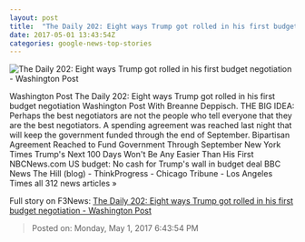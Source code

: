 ```yaml
---
layout: post
title:  "The Daily 202: Eight ways Trump got rolled in his first budget negotiation - Washington Post"
date: 2017-05-01 13:43:54Z
categories: google-news-top-stories
---
```


![The Daily 202: Eight ways Trump got rolled in his first budget negotiation - Washington Post](https://images.washingtonpost.com/?url=https://palomaimages.washingtonpost.com/pr2/b858ffffd77a6aa5e61298775287620f-4056-2704-Trump_6903597c53.jpg&w=1484&op=resize&opt=1&filter=antialias)

Washington Post The Daily 202: Eight ways Trump got rolled in his first budget negotiation Washington Post With Breanne Deppisch. THE BIG IDEA: Perhaps the best negotiators are not the people who tell everyone that they are the best negotiators. A spending agreement was reached last night that will keep the government funded through the end of September. Bipartisan Agreement Reached to Fund Government Through September New York Times Trump's Next 100 Days Won't Be Any Easier Than His First NBCNews.com US budget: No cash for Trump's wall in budget deal BBC News The Hill (blog) - ThinkProgress - Chicago Tribune - Los Angeles Times all 312 news articles »


Full story on F3News: [The Daily 202: Eight ways Trump got rolled in his first budget negotiation - Washington Post](http://www.f3nws.com/n/bUTUjC)

> Posted on: Monday, May 1, 2017 6:43:54 PM
